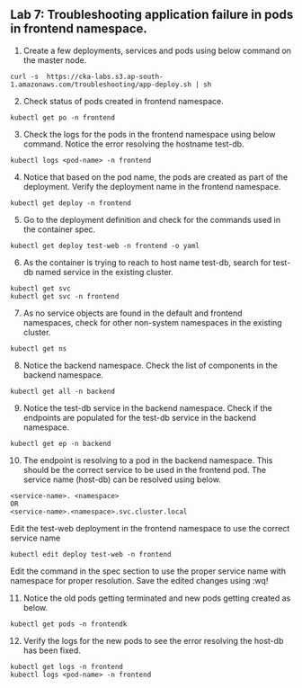 ## Lab 7: Troubleshooting application failure in pods in frontend namespace.
1. Create a few deployments, services and pods using below command on the master node.
```
curl -s  https://cka-labs.s3.ap-south-1.amazonaws.com/troubleshooting/app-deploy.sh | sh
```
2. Check status of pods created in frontend namespace.
```
kubectl get po -n frontend
``` 
3. Check the logs for the pods in the frontend namespace using below command. Notice the error resolving the hostname test-db.
```
kubectl logs <pod-name> -n frontend
 ```
4. Notice that based on the pod name, the pods are created as part of the deployment. Verify the deployment name in the frontend namespace.
```
kubectl get deploy -n frontend
```
5. Go to the deployment definition and check for the commands used in the container spec.
```
kubectl get deploy test-web -n frontend -o yaml
```
6. As the container is trying to reach to host name test-db, search for test-db named service in the existing cluster. 
```
kubectl get svc
kubectl get svc -n frontend
``` 
7. As no service objects are found in the default and frontend namespaces, check for other non-system namespaces in the existing cluster.
```
kubectl get ns
``` 
8. Notice the backend namespace. Check the list of components in the backend namespace.
```
kubectl get all -n backend
``` 
9. Notice the test-db service in the backend namespace. Check if the endpoints are populated for the test-db service in the backend namespace.
```
kubectl get ep -n backend
``` 
10. The endpoint is resolving to a pod in the backend namespace.  This should be the correct service to be used in the frontend pod.  The service name (host-db) can be resolved using below. 
```
<service-name>. <namespace>
OR
<service-name>.<namespace>.svc.cluster.local
```
Edit the test-web deployment in the frontend namespace to use the correct service name 
```
kubectl edit deploy test-web -n frontend
``` 
Edit  the command in the spec section to use the proper service name with namespace for proper resolution. Save the edited changes using :wq!
 
 
11. Notice the old pods getting terminated and new pods getting created as below.
``` 
kubectl get pods -n frontendk
``` 
12. Verify the logs for the new pods to see the error resolving the host-db has been fixed. 
```
kubectl get logs -n frontend
kubectl logs <pod-name> -n frontend
``` 
 




 


